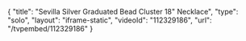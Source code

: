 {
    "title": "Sevilla Silver Graduated Bead Cluster 18\" Necklace",
    "type": "solo",
    "layout": "iframe-static",
    "videoId": "112329186",
    "url": "\/tvpembed\/112329186"
}